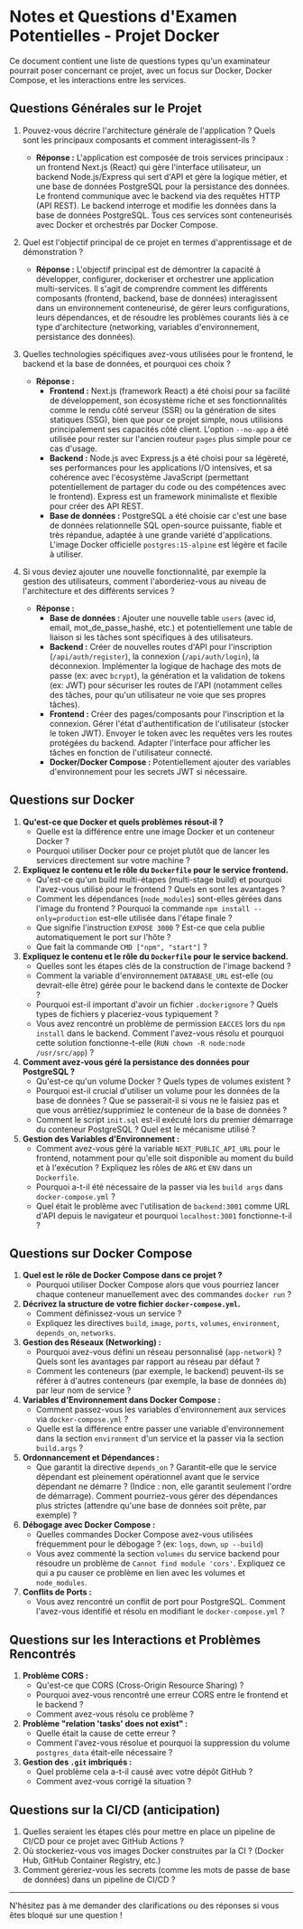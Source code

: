 # Notes et Questions d'Examen Potentielles - Projet Docker

Ce document contient une liste de questions types qu'un examinateur pourrait poser concernant ce projet, avec un focus sur Docker, Docker Compose, et les interactions entre les services.

## Questions Générales sur le Projet

1.  Pouvez-vous décrire l'architecture générale de l'application ? Quels sont les principaux composants et comment interagissent-ils ?
    *   **Réponse :** L'application est composée de trois services principaux : un frontend Next.js (React) qui gère l'interface utilisateur, un backend Node.js/Express qui sert d'API et gère la logique métier, et une base de données PostgreSQL pour la persistance des données. Le frontend communique avec le backend via des requêtes HTTP (API REST). Le backend interroge et modifie les données dans la base de données PostgreSQL. Tous ces services sont conteneurisés avec Docker et orchestrés par Docker Compose.

2.  Quel est l'objectif principal de ce projet en termes d'apprentissage et de démonstration ?
    *   **Réponse :** L'objectif principal est de démontrer la capacité à développer, configurer, dockeriser et orchestrer une application multi-services. Il s'agit de comprendre comment les différents composants (frontend, backend, base de données) interagissent dans un environnement conteneurisé, de gérer leurs configurations, leurs dépendances, et de résoudre les problèmes courants liés à ce type d'architecture (networking, variables d'environnement, persistance des données).

3.  Quelles technologies spécifiques avez-vous utilisées pour le frontend, le backend et la base de données, et pourquoi ces choix ?
    *   **Réponse :**
        *   **Frontend :** Next.js (framework React) a été choisi pour sa facilité de développement, son écosystème riche et ses fonctionnalités comme le rendu côté serveur (SSR) ou la génération de sites statiques (SSG), bien que pour ce projet simple, nous utilisions principalement ses capacités côté client. L'option `--no-app` a été utilisée pour rester sur l'ancien routeur `pages` plus simple pour ce cas d'usage.
        *   **Backend :** Node.js avec Express.js a été choisi pour sa légèreté, ses performances pour les applications I/O intensives, et sa cohérence avec l'écosystème JavaScript (permettant potentiellement de partager du code ou des compétences avec le frontend). Express est un framework minimaliste et flexible pour créer des API REST.
        *   **Base de données :** PostgreSQL a été choisie car c'est une base de données relationnelle SQL open-source puissante, fiable et très répandue, adaptée à une grande variété d'applications. L'image Docker officielle `postgres:15-alpine` est légère et facile à utiliser.

4.  Si vous deviez ajouter une nouvelle fonctionnalité, par exemple la gestion des utilisateurs, comment l'aborderiez-vous au niveau de l'architecture et des différents services ?
    *   **Réponse :**
        *   **Base de données :** Ajouter une nouvelle table `users` (avec id, email, mot_de_passe_hashé, etc.) et potentiellement une table de liaison si les tâches sont spécifiques à des utilisateurs.
        *   **Backend :** Créer de nouvelles routes d'API pour l'inscription (`/api/auth/register`), la connexion (`/api/auth/login`), la déconnexion. Implémenter la logique de hachage des mots de passe (ex: avec `bcrypt`), la génération et la validation de tokens (ex: JWT) pour sécuriser les routes de l'API (notamment celles des tâches, pour qu'un utilisateur ne voie que ses propres tâches).
        *   **Frontend :** Créer des pages/composants pour l'inscription et la connexion. Gérer l'état d'authentification de l'utilisateur (stocker le token JWT). Envoyer le token avec les requêtes vers les routes protégées du backend. Adapter l'interface pour afficher les tâches en fonction de l'utilisateur connecté.
        *   **Docker/Docker Compose :** Potentiellement ajouter des variables d'environnement pour les secrets JWT si nécessaire.

## Questions sur Docker

1.  **Qu'est-ce que Docker et quels problèmes résout-il ?**
    *   Quelle est la différence entre une image Docker et un conteneur Docker ?
    *   Pourquoi utiliser Docker pour ce projet plutôt que de lancer les services directement sur votre machine ?
2.  **Expliquez le contenu et le rôle du `Dockerfile` pour le service frontend.**
    *   Qu'est-ce qu'un build multi-étapes (multi-stage build) et pourquoi l'avez-vous utilisé pour le frontend ? Quels en sont les avantages ?
    *   Comment les dépendances (`node_modules`) sont-elles gérées dans l'image du frontend ? Pourquoi la commande `npm install --only=production` est-elle utilisée dans l'étape finale ?
    *   Que signifie l'instruction `EXPOSE 3000` ? Est-ce que cela publie automatiquement le port sur l'hôte ?
    *   Que fait la commande `CMD ["npm", "start"]` ?
3.  **Expliquez le contenu et le rôle du `Dockerfile` pour le service backend.**
    *   Quelles sont les étapes clés de la construction de l'image backend ?
    *   Comment la variable d'environnement `DATABASE_URL` est-elle (ou devrait-elle être) gérée pour le backend dans le contexte de Docker ?
    *   Pourquoi est-il important d'avoir un fichier `.dockerignore` ? Quels types de fichiers y placeriez-vous typiquement ?
    *   Vous avez rencontré un problème de permission `EACCES` lors du `npm install` dans le backend. Comment l'avez-vous résolu et pourquoi cette solution fonctionne-t-elle (`RUN chown -R node:node /usr/src/app`) ?
4.  **Comment avez-vous géré la persistance des données pour PostgreSQL ?**
    *   Qu'est-ce qu'un volume Docker ? Quels types de volumes existent ?
    *   Pourquoi est-il crucial d'utiliser un volume pour les données de la base de données ? Que se passerait-il si vous ne le faisiez pas et que vous arrêtiez/supprimiez le conteneur de la base de données ?
    *   Comment le script `init.sql` est-il exécuté lors du premier démarrage du conteneur PostgreSQL ? Quel est le mécanisme utilisé ?
5.  **Gestion des Variables d'Environnement :**
    *   Comment avez-vous géré la variable `NEXT_PUBLIC_API_URL` pour le frontend, notamment pour qu'elle soit disponible au moment du build et à l'exécution ? Expliquez les rôles de `ARG` et `ENV` dans un `Dockerfile`.
    *   Pourquoi a-t-il été nécessaire de la passer via les `build args` dans `docker-compose.yml` ?
    *   Quel était le problème avec l'utilisation de `backend:3001` comme URL d'API depuis le navigateur et pourquoi `localhost:3001` fonctionne-t-il ?

## Questions sur Docker Compose

1.  **Quel est le rôle de Docker Compose dans ce projet ?**
    *   Pourquoi utiliser Docker Compose alors que vous pourriez lancer chaque conteneur manuellement avec des commandes `docker run` ?
2.  **Décrivez la structure de votre fichier `docker-compose.yml`.**
    *   Comment définissez-vous un service ?
    *   Expliquez les directives `build`, `image`, `ports`, `volumes`, `environment`, `depends_on`, `networks`.
3.  **Gestion des Réseaux (Networking) :**
    *   Pourquoi avez-vous défini un réseau personnalisé (`app-network`) ? Quels sont les avantages par rapport au réseau par défaut ?
    *   Comment les conteneurs (par exemple, le backend) peuvent-ils se référer à d'autres conteneurs (par exemple, la base de données `db`) par leur nom de service ?
4.  **Variables d'Environnement dans Docker Compose :**
    *   Comment passez-vous les variables d'environnement aux services via `docker-compose.yml` ?
    *   Quelle est la différence entre passer une variable d'environnement dans la section `environment` d'un service et la passer via la section `build.args` ?
5.  **Ordonnancement et Dépendances :**
    *   Que garantit la directive `depends_on` ? Garantit-elle que le service dépendant est pleinement opérationnel avant que le service dépendant ne démarre ? (Indice : non, elle garantit seulement l'ordre de démarrage). Comment pourriez-vous gérer des dépendances plus strictes (attendre qu'une base de données soit prête, par exemple) ?
6.  **Débogage avec Docker Compose :**
    *   Quelles commandes Docker Compose avez-vous utilisées fréquemment pour le débogage ? (ex: `logs`, `down`, `up --build`)
    *   Vous avez commenté la section `volumes` du service backend pour résoudre un problème de `Cannot find module 'cors'`. Expliquez ce qui a pu causer ce problème en lien avec les volumes et `node_modules`.
7.  **Conflits de Ports :**
    *   Vous avez rencontré un conflit de port pour PostgreSQL. Comment l'avez-vous identifié et résolu en modifiant le `docker-compose.yml` ?

## Questions sur les Interactions et Problèmes Rencontrés

1.  **Problème CORS :**
    *   Qu'est-ce que CORS (Cross-Origin Resource Sharing) ?
    *   Pourquoi avez-vous rencontré une erreur CORS entre le frontend et le backend ?
    *   Comment avez-vous résolu ce problème ?
2.  **Problème "relation 'tasks' does not exist" :**
    *   Quelle était la cause de cette erreur ?
    *   Comment l'avez-vous résolue et pourquoi la suppression du volume `postgres_data` était-elle nécessaire ?
3.  **Gestion des `.git` imbriqués :**
    *   Quel problème cela a-t-il causé avec votre dépôt GitHub ?
    *   Comment avez-vous corrigé la situation ?

## Questions sur la CI/CD (anticipation)

1.  Quelles seraient les étapes clés pour mettre en place un pipeline de CI/CD pour ce projet avec GitHub Actions ?
2.  Où stockeriez-vous vos images Docker construites par la CI ? (Docker Hub, GitHub Container Registry, etc.)
3.  Comment géreriez-vous les secrets (comme les mots de passe de base de données) dans un pipeline de CI/CD ?

---

N'hésitez pas à me demander des clarifications ou des réponses si vous êtes bloqué sur une question ! 